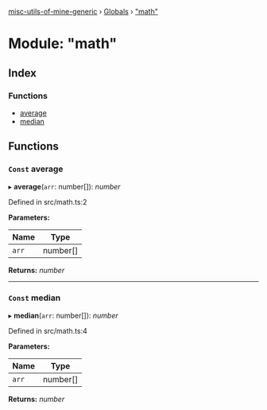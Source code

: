 [misc-utils-of-mine-generic](../README.md) › [Globals](../globals.md) › ["math"](_math_.md)

# Module: "math"

## Index

### Functions

* [average](_math_.md#const-average)
* [median](_math_.md#const-median)

## Functions

### `Const` average

▸ **average**(`arr`: number[]): *number*

Defined in src/math.ts:2

**Parameters:**

Name | Type |
------ | ------ |
`arr` | number[] |

**Returns:** *number*

___

### `Const` median

▸ **median**(`arr`: number[]): *number*

Defined in src/math.ts:4

**Parameters:**

Name | Type |
------ | ------ |
`arr` | number[] |

**Returns:** *number*
